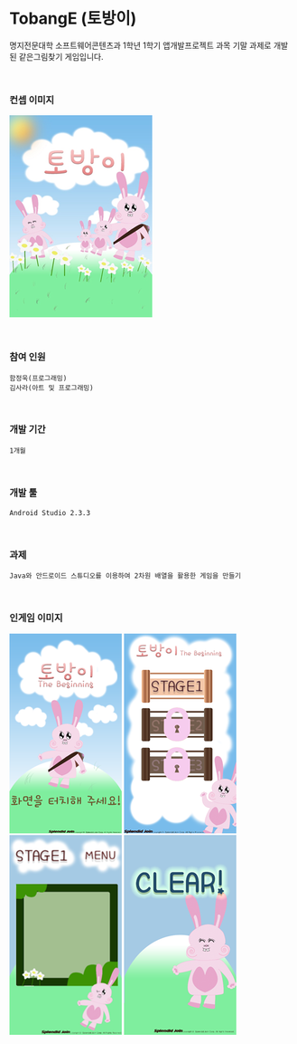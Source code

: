 # TobangE (토방이)
명지전문대학 소프트웨어콘텐츠과 1학년 1학기 앱개발프로젝트 과목 기말 과제로 개발된 같은그림찾기 게임입니다.


</br>

### 컨셉 이미지
<img src="/Images/00.png" width=253 height=357></img></br>

</br>

### 참여 인원
```
함정욱(프로그래밍)
김사라(아트 및 프로그래밍)
```

</br>

### 개발 기간
```
1개월
```

</br>

### 개발 툴
```
Android Studio 2.3.3
```

</br>

### 과제
```
Java와 안드로이드 스튜디오를 이용하여 2차원 배열을 활용한 게임을 만들기
```

</br>

### 인게임 이미지
<img src="/Images/01.png" width=199 height=353></img>
<img src="/Images/02.png" width=199 height=353></img>
<img src="/Images/03.png" width=199 height=353></img>
<img src="/Images/04.png" width=199 height=353></img>


</br></br>

